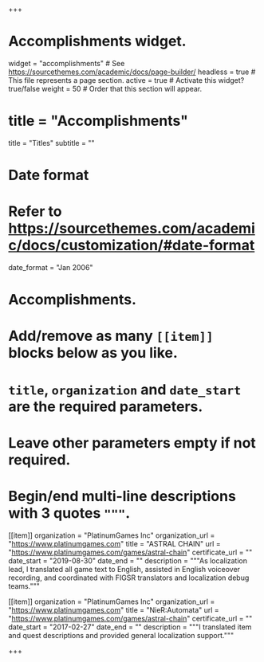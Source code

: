 +++
# Accomplishments widget.
widget = "accomplishments"  # See https://sourcethemes.com/academic/docs/page-builder/
headless = true  # This file represents a page section.
active = true  # Activate this widget? true/false
weight = 50  # Order that this section will appear.

# title = "Accomplish&shy;ments"
title = "Titles"
subtitle = ""

# Date format
#   Refer to https://sourcethemes.com/academic/docs/customization/#date-format
date_format = "Jan 2006"

# Accomplishments.
#   Add/remove as many `[[item]]` blocks below as you like.
#   `title`, `organization` and `date_start` are the required parameters.
#   Leave other parameters empty if not required.
#   Begin/end multi-line descriptions with 3 quotes `"""`.

[[item]]
  organization = "PlatinumGames Inc"
  organization_url = "https://www.platinumgames.com"
  title = "ASTRAL CHAIN"
  url = "https://www.platinumgames.com/games/astral-chain"
  certificate_url = ""
  date_start = "2019-08-30"
  date_end = ""
  description = """As localization lead, I translated all game text to English, assisted in English voiceover recording, and coordinated with FIGSR translators and localization debug teams."""
  
  
[[item]]
  organization = "PlatinumGames Inc"
  organization_url = "https://www.platinumgames.com"
  title = "NieR:Automata"
  url = "https://www.platinumgames.com/games/astral-chain"
  certificate_url = ""
  date_start = "2017-02-27"
  date_end = ""
  description = """I translated item and quest descriptions and provided general localization support."""

+++

